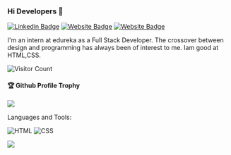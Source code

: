 ### Hi Developers 👋

[![Linkedin Badge](https://img.shields.io/badge/-Saniya-blue?style=flat-square&logo=Linkedin&logoColor=white&link=https://www.linkedin.com/in/saniya-samreen-faizi-syed-a666a1232/)](https://www.linkedin.com/in/saniya-samreen-faizi-syed-a666a1232/)
[![Website Badge](https://img.shields.io/badge/WebSite-Saniya-green)](https://saniya-sssf.github.io/saniyaprofile/)
[![Website Badge](https://img.shields.io/badge/StackOverflow-Saniya-yellow)](https://stackoverflow.com/users/18118824/syed-saniya-samreen-faizi)

I'm an intern at edureka as a Full Stack Developer.
The crossover between design and programming has always been of interest to me. Iam good at HTML,CSS.

![Visitor Count](https://profile-counter.glitch.me/Saniya-SSSF/count.svg)

<div>
  <h4>🏆 Github Profile Trophy</h4>
  <a href="https://github.com/ryo-ma/github-profile-trophy">
    <img src="https://github-profile-trophy.vercel.app/?username=Saniya-SSSF&column=7"/>
  </a>
</div>

Languages and Tools: 

<img alt="HTML" src="https://img.shields.io/badge/html-%23E34F26.svg?style=flat-square&logo=html&logoColor=white"/> <img alt="CSS" src="https://img.shields.io/badge/css-%231572B6.svg?style=flat-square&logo=css&logoColor=white"/>

![](https://activity-graph.herokuapp.com/graph?username=Saniya-SSSF&theme=react-dark&area=true)
<!--
**Saniya-SSSF/Saniya-SSSF** is a ✨ _special_ ✨ repository because its `README.md` (this file) appears on your GitHub profile.

Here are some ideas to get you started:

- 🔭 I’m currently working on ...
- 🌱 I’m currently learning ...
- 👯 I’m looking to collaborate on ...
- 🤔 I’m looking for help with ...
- 💬 Ask me about ...
- 📫 How to reach me: ...
- 😄 Pronouns: ...
- ⚡ Fun fact: .....

-->
